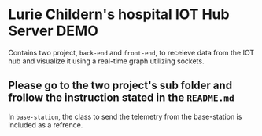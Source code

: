 # Lurie Childern's hospital IOT Hub Server DEMO
Contains two project, `back-end` and `front-end`, to receieve data from the 
IOT hub and visualize it using a real-time graph utilizing sockets.


Please go to the two project's sub folder and frollow the instruction stated in the `README.md`
 ------
In `base-station`, the class to send the telemetry from the base-station is included as a refrence.


